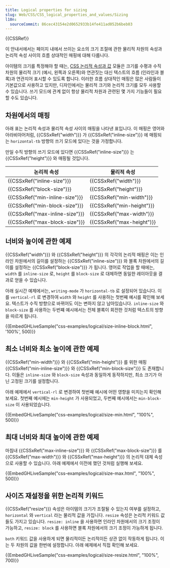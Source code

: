 ```yaml
---
title: Logical properties for sizing
slug: Web/CSS/CSS_logical_properties_and_values/Sizing
l10n:
  sourceCommit: 86cec43154e2d0652933b14fe411ad052b6beb03
---
```


{{CSSRef}}

이 안내서에서는 페이지 내에서 쓰이는 요소의 크기 조절에 관한 물리적 차원의 속성과 논리적 속성 사이의 흐름 상대적인 매핑에 대해 다룹니다.

아이템의 크기를 특정해야 할 때는, [CSS 논리적 속성과 값](/ko/docs/Web/CSS/CSS_logical_properties_and_values) 모듈은 크기를 수평과 수직 차원의 물리적 크기 (예시, 왼쪽과 오른쪽)와 연관짓는 대신 텍스트의 흐름 (인라인과 블록)과 연관지어 표시할 수 있도록 합니다. 이러한 흐름 상대적인 매핑은 많은 사람들이 기본값으로 사용하고 있지만, 디자인에서는 물리적 크기와 논리적 크기를 모두 사용할 수 있습니다. 쓰기 모드에 관계 없이 항상 물리적 차원과 관련된 몇 가지 기능들이 필요할 수도 있습니다.

## 차원에서의 매핑

아래 표는 논리적 속성과 물리적 속성 사이의 매핑을 나타낸 표입니다. 이 매핑은 영어와 아라비아어처럼, {{CSSxRef("width")}} 가 {{CSSxRef("inline-size")}} 에 매핑되는 `horizontal-tb` 방향의 쓰기 모드에 있다는 것을 가정합니다.

만일 수직 방향의 쓰기 모드에 있다면 {{CSSxRef("inline-size")}} 는 {{CSSxRef("height")}} 와 매핑될 것입니다.

| 논리적 속성                    | 물리적 속성               |
| ------------------------------ | ------------------------- |
| {{CSSxRef("inline-size")}}     | {{CSSxRef("width")}}      |
| {{CSSxRef("block-size")}}      | {{CSSxRef("height")}}     |
| {{CSSxRef("min-inline-size")}} | {{CSSxRef("min-width")}}  |
| {{CSSxRef("min-block-size")}}  | {{CSSxRef("min-height")}} |
| {{CSSxRef("max-inline-size")}} | {{CSSxRef("max-width")}}  |
| {{CSSxRef("max-block-size")}}  | {{CSSxRef("max-height")}} |

## 너비와 높이에 관한 예제

{{CSSxRef("width")}} 와 {{CSSxRef("height")}} 의 각각의 논리적 매핑은 이는 인라인 차원에서의 길이를 설정하는 {{CSSxRef("inline-size")}} 와 블록 차원에서의 길이를 설정하는 {{CSSxRef("block-size")}} 가 됩니다. 영어로 작업을 할 때에는, `width` 를 `inline-size` 로, `height` 를 `block-size` 로 대체하면 동일한 레이아웃을 결과로 얻을 수 있습니다.

아래 실시간 예제에서는, `writing-mode` 가 `horizontal-tb` 로 설정되어 있습니다. 이를 `vertical-rl` 로 변경하여 `width` 와 `height` 를 사용하는 첫번째 예시를 확인해 보세요. 텍스트가 수직 방향으로 바뀌어도 이는 변하지 않고 남아있습니다. `inline-size` 와 `block-size` 를 사용하는 두번쨰 예시에서는 전체 블록이 회전한 것처럼 텍스트의 방향을 따르게 됩니다.

{{EmbedGHLiveSample("css-examples/logical/size-inline-block.html", '100%', 500)}}

## 최소 너비와 최소 높이에 관한 예제

{{CSSxRef("min-width")}} 와 {{CSSxRef("min-height")}} 를 위한 매핑 {{CSSxRef("min-inline-size")}} 와 {{CSSxRef("min-block-size")}} 도 존재합니다. 이들은 `inline-size` 와 `block-size` 속성과 동일하게 동작하지만, 최소 크기가 아닌 고정된 크기를 설정합니다.

아래 예제에서 `vertical-rl` 로 변경하여 첫번째 예시에 어떤 영향을 미치는지 확인해 보세요. 첫번째 예시에는 `min-height` 가 사용되었고, 두번째 예시에서는 `min-block-size` 이 사용되었습니다.

{{EmbedGHLiveSample("css-examples/logical/size-min.html", "100%", 500)}}

## 최대 너비와 최대 높이에 관한 예제

마침내 {{CSSxRef("max-inline-size")}} 와 {{CSSxRef("max-block-size")}} 를 {{CSSxRef("max-width")}} 와 {{CSSxRef("max-height")}} 의 논리적 대체 속성으로 사용할 수 있습니다. 아래 예제에서 이전에 했던 것처럼 실행해 보세요.

{{EmbedGHLiveSample("css-examples/logical/size-max.html", "100%", 500)}}

## 사이즈 재설정을 위한 논리적 키워드

{{CSSxRef("resize")}} 속성은 아이템의 크기가 조절될 수 있는지 여부를 설정하고, `horizontal` 와 `vertical` 라는 물리적 값을 가집니다. `resize` 속성은 논리적 키워드 값들도 가지고 있습니다. `resize: inline` 을 사용하면 인라인 차원에서의 크기 조정이 가능하고, `resize: block` 를 사용하면 블록 차원에서의 크기 조정이 가능하게 됩니다.

`both` 키워드 값을 사용하게 되면 물리적이든 논리적이든 상관 없이 작동하게 됩니다. 이는 두 차원의 값을 한번에 설정합니다. 아래 예제에서 직접 확인해 보세요.

{{EmbedGHLiveSample("css-examples/logical/size-resize.html", "100%", 700)}}
